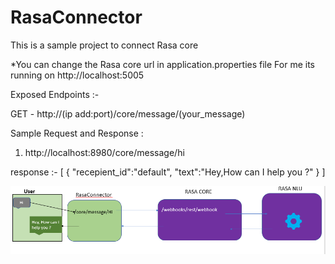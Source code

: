 # RasaConnector

This is a sample project to connect Rasa core

*You can change the Rasa core url in application.properties file
For me its running on http://localhost:5005


Exposed Endpoints :-

GET - http://(ip add:port)/core/message/(your_message)
  
Sample Request and Response :
1. http://localhost:8980/core/message/hi

response :-
[
  {
    "recepient_id":"default",
    "text":"Hey,How can I help you ?"
  }
]

![Screenshot](screenshot.PNG)
